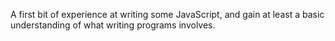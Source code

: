 A first bit of experience at writing some JavaScript, and gain at least a basic understanding of what writing programs involves.
